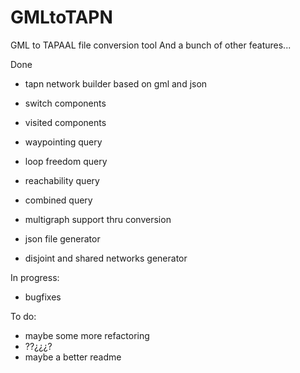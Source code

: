 # GMLtoTAPN
GML to TAPAAL file conversion tool
  And a bunch of other features...


Done
- tapn network builder based on gml and json
- switch components
- visited components
- waypointing query
- loop freedom query
- reachability query
- combined query
- multigraph support thru conversion
- json file generator

- disjoint and shared networks generator

In progress:
- bugfixes

To do:
- maybe some more refactoring
- ??¿¿¿?
- maybe a better readme